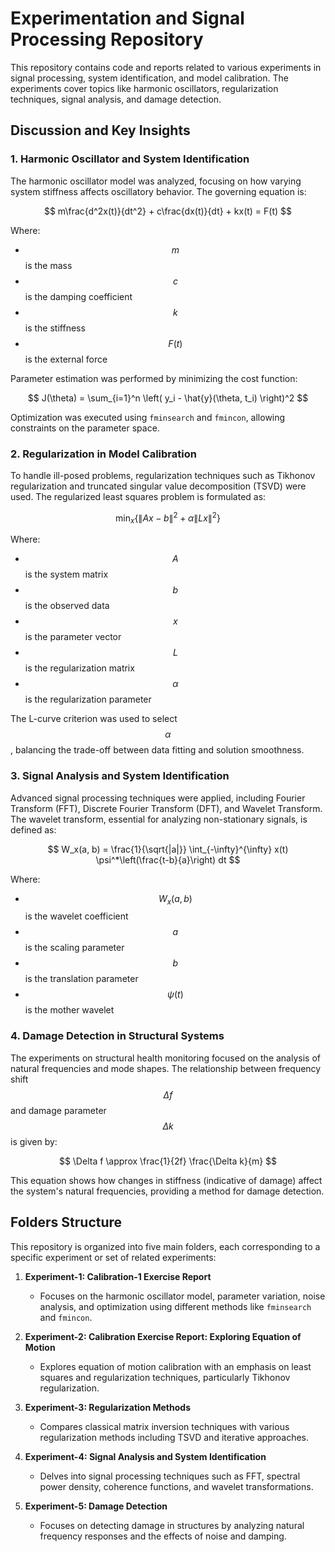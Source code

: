 

# Experimentation and Signal Processing Repository

This repository contains code and reports related to various experiments in signal processing, system identification, and model calibration. The experiments cover topics like harmonic oscillators, regularization techniques, signal analysis, and damage detection.

## Discussion and Key Insights

### 1. Harmonic Oscillator and System Identification

The harmonic oscillator model was analyzed, focusing on how varying system stiffness affects oscillatory behavior. The governing equation is:

$$
m\frac{d^2x(t)}{dt^2} + c\frac{dx(t)}{dt} + kx(t) = F(t)
$$

Where:
- $$m$$ is the mass
- $$c$$ is the damping coefficient
- $$k$$ is the stiffness
- $$F(t)$$ is the external force

Parameter estimation was performed by minimizing the cost function:

$$
J(\theta) = \sum_{i=1}^n \left( y_i - \hat{y}(\theta, t_i) \right)^2
$$

Optimization was executed using `fminsearch` and `fmincon`, allowing constraints on the parameter space.

### 2. Regularization in Model Calibration

To handle ill-posed problems, regularization techniques such as Tikhonov regularization and truncated singular value decomposition (TSVD) were used. The regularized least squares problem is formulated as:

$$ 
\min_x \left\{ \|Ax - b\|^2 + \alpha \|Lx\|^2 \right\} 
$$


Where:
- $$A$$ is the system matrix
- $$b$$ is the observed data
- $$x$$ is the parameter vector
- $$L$$ is the regularization matrix
- $$\alpha$$ is the regularization parameter

The L-curve criterion was used to select $$\alpha$$, balancing the trade-off between data fitting and solution smoothness.

### 3. Signal Analysis and System Identification

Advanced signal processing techniques were applied, including Fourier Transform (FFT), Discrete Fourier Transform (DFT), and Wavelet Transform. The wavelet transform, essential for analyzing non-stationary signals, is defined as:

$$
W_x(a, b) = \frac{1}{\sqrt{|a|}} \int_{-\infty}^{\infty} x(t) \psi^*\left(\frac{t-b}{a}\right) dt
$$

Where:
- $$W_x(a, b)$$ is the wavelet coefficient
- $$a$$ is the scaling parameter
- $$b$$ is the translation parameter
- $$\psi(t)$$ is the mother wavelet

### 4. Damage Detection in Structural Systems

The experiments on structural health monitoring focused on the analysis of natural frequencies and mode shapes. The relationship between frequency shift $$\Delta f$$ and damage parameter $$\Delta k$$ is given by:

$$
\Delta f \approx \frac{1}{2f} \frac{\Delta k}{m}
$$

This equation shows how changes in stiffness (indicative of damage) affect the system's natural frequencies, providing a method for damage detection.


## Folders Structure

This repository is organized into five main folders, each corresponding to a specific experiment or set of related experiments:

1. **Experiment-1: Calibration-1 Exercise Report**
   - Focuses on the harmonic oscillator model, parameter variation, noise analysis, and optimization using different methods like `fminsearch` and `fmincon`.
   
2. **Experiment-2: Calibration Exercise Report: Exploring Equation of Motion**
   - Explores equation of motion calibration with an emphasis on least squares and regularization techniques, particularly Tikhonov regularization.
   
3. **Experiment-3: Regularization Methods**
   - Compares classical matrix inversion techniques with various regularization methods including TSVD and iterative approaches.
   
4. **Experiment-4: Signal Analysis and System Identification**
   - Delves into signal processing techniques such as FFT, spectral power density, coherence functions, and wavelet transformations.
   
5. **Experiment-5: Damage Detection**
   - Focuses on detecting damage in structures by analyzing natural frequency responses and the effects of noise and damping.
